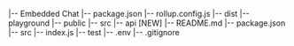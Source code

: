 |-- Embedded Chat
    |-- package.json
    |-- rollup.config.js
    |-- dist
    |-- playground
    |-- public
    |-- src
    |-- api [NEW]
        |-- README.md
        |-- package.json
        |-- src
            |-- index.js
        |-- test
        |-- .env
        |-- .gitignore
            
